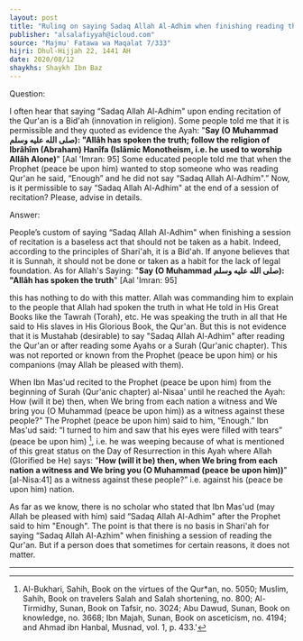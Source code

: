 ```yaml
---
layout: post
title: "Ruling on saying Sadaq Allah Al-Adhim when finishing reading the Qur'an"
publisher: "alsalafiyyah@icloud.com"
source: "Majmu' Fatawa wa Maqalat 7/333"
hijri: Dhul-Hijjah 22, 1441 AH
date: 2020/08/12
shaykhs: Shaykh Ibn Baz
---
```


Question:

I often hear that saying “Sadaq Allah Al-Adhim" upon ending recitation of the Qur'an is a Bid'ah (innovation in religion). Some people told me that it is permissible and they quoted as evidence the Ayah: "**Say (O Muhammad صلى الله عليه وسلم): "Allâh has spoken the truth; follow the religion of Ibrâhîm (Abraham) Hanîfa (Islâmic Monotheism, i.e. he used to worship Allâh Alone)**" [Aal 'Imran: 95] Some educated people told me that when the Prophet (peace be upon him) wanted to stop someone who was reading Qur'an he said, “Enough” and he did not say “Sadaq Allah Al-Adhim".” Now, is it permissible to say “Sadaq Allah Al-Adhim" at the end of a session of recitation? Please, advise in details. 

Answer:

People’s custom of saying “Sadaq Allah Al-Adhim" when finishing a session of recitation is a baseless act that should not be taken as a habit. Indeed, according to the principles of Shari'ah, it is a Bid'ah. If anyone believes that it is Sunnah, it should not be done or taken as a habit for the lack of legal foundation. As for Allah's Saying: "**Say (O Muhammad صلى الله عليه وسلم): "Allâh has spoken the truth**" [Aal 'Imran: 95] 

this has nothing to do with this matter. Allah was commanding him to explain to the people that Allah had spoken the truth in what He told in His Great Books like the Tawrah (Torah), etc. He was speaking the truth in all that He said to His slaves in His Glorious Book, the Qur'an. But this is not evidence that it is Mustahab (desirable) to say "Sadaq Allah Al-Adhim" after reading the Qur'an or after reading some Ayahs or a Surah (Qur'anic chapter). This was not reported or known from the Prophet (peace be upon him) or his companions (may Allah be pleased with them).

When Ibn Mas'ud recited to the Prophet (peace be upon him) from the beginning of Surah (Qur'anic chapter) al-Nisaa' until he reached the Ayah: How (will it be) then, when We bring from each nation a witness and We bring you (O Muhammad (peace be upon him)) as a witness against these people?" The Prophet (peace be upon him) said to him, “Enough.” Ibn Mas'ud said: “I turned to him and saw that his eyes were filled with tears” (peace be upon him) [^1], i.e. he was weeping because of what is mentioned of this great status on the Day of Resurrection in this Ayah where Allah (Glorified be He) says: "**How (will it be) then, when We bring from each nation a witness and We bring you (O Muhammad (peace be upon him))**" [al-Nisa:41] as a witness against these people?” i.e. against his (peace be upon him) nation. 

As far as we know, there is no scholar who stated that Ibn Mas'ud (may Allah be pleased with him) said “Sadaq Allah Al-Adhim" after the Prophet said to him "Enough". The point is that there is no basis in Shari'ah for saying “Sadaq Allah Al-Azhim" when finishing a session of reading the Qur'an. But if a person does that sometimes for certain reasons, it does not matter.

---
[^1]: Al-Bukhari, Sahih, Book on the virtues of the Qur*an, no. 5050; Muslim, Sahih, Book on travelers Salah and Salah shortening, no. 800; Al-Tirmidhy, Sunan, Book on Tafsir, no. 3024; Abu Dawud, Sunan, Book on knowledge, no. 3668; Ibn Majah, Sunan, Book on asceticism, no. 4194; and Ahmad ibn Hanbal, Musnad, vol. 1, p. 433.'


